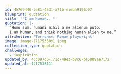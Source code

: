 ```yaml
---
id: 4b769446-7e81-4531-a71b-ebeba9196c07
blueprint: quotation
title: '"I am human..."'
quotation: |-
  “Homo sum, humani nihil a me alienum puto.
  I am human, and think nothing human alien to me.”
attribution: 'Terrance, Roman playwright'
image: image-1717535891.jpeg
collection_type: quotation
challenges:
  - inspiration
updated_by: 46c097c5-771c-49e2-b8c6-ba6009ae7172
updated_at: 1717538111
---
```

